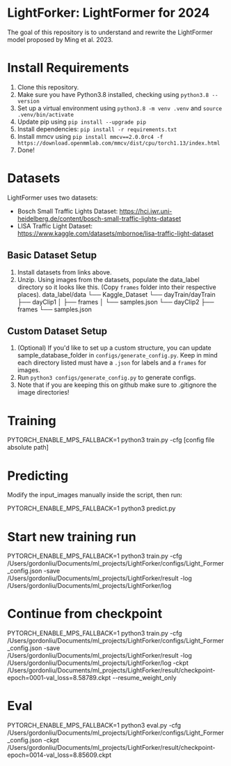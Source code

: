 # LightForker: LightFormer for 2024

The goal of this repository is to understand and rewrite the LightFormer model proposed by Ming et al. 2023.

# Install Requirements

1. Clone this repository.
2. Make sure you have Python3.8 installed, checking using `python3.8 --version`
3. Set up a virtual environment using `python3.8 -m venv .venv` and `source .venv/bin/activate`
4. Update pip using `pip install --upgrade pip`
5. Install dependencies: `pip install -r requirements.txt`
6. Install mmcv using `pip install mmcv==2.0.0rc4 -f https://download.openmmlab.com/mmcv/dist/cpu/torch1.13/index.html`
7. Done!

# Datasets

LightFormer uses two datasets:

- Bosch Small Traffic Lights Dataset: https://hci.iwr.uni-heidelberg.de/content/bosch-small-traffic-lights-dataset
- LISA Traffic Light Dataset: https://www.kaggle.com/datasets/mbornoe/lisa-traffic-light-dataset

## Basic Dataset Setup

1. Install datasets from links above.
2. Unzip. Using images from the datasets, populate the data_label directory so it looks like this. (Copy `frames` folder into their respective places).
   data_label/data
   └── Kaggle_Dataset
   └── dayTrain/dayTrain
   ├── dayClip1
   │ ├── frames
   │ └── samples.json
   └── dayClip2
   ├── frames
   └── samples.json

## Custom Dataset Setup

1. (Optional) If you'd like to set up a custom structure, you can update sample_database_folder in `configs/generate_config.py`. Keep in mind each directory listed must have a `.json` for labels and a `frames` for images.
2. Run `python3 configs/generate_config.py` to generate configs.
3. Note that if you are keeping this on github make sure to .gitignore the image directories!

# Training

PYTORCH_ENABLE_MPS_FALLBACK=1 python3 train.py -cfg [config file absolute path]

# Predicting

Modify the input_images manually inside the script, then run:

PYTORCH_ENABLE_MPS_FALLBACK=1 python3 predict.py

# Start new training run

PYTORCH_ENABLE_MPS_FALLBACK=1 python3 train.py -cfg /Users/gordonliu/Documents/ml_projects/LightForker/configs/Light_Former_config.json -save /Users/gordonliu/Documents/ml_projects/LightForker/result -log /Users/gordonliu/Documents/ml_projects/LightForker/log

# Continue from checkpoint

PYTORCH_ENABLE_MPS_FALLBACK=1 python3 train.py -cfg /Users/gordonliu/Documents/ml_projects/LightForker/configs/Light_Former_config.json -save /Users/gordonliu/Documents/ml_projects/LightForker/result -log /Users/gordonliu/Documents/ml_projects/LightForker/log -ckpt /Users/gordonliu/Documents/ml_projects/LightForker/result/checkpoint-epoch=0001-val_loss=8.58789.ckpt --resume_weight_only

# Eval

PYTORCH_ENABLE_MPS_FALLBACK=1 python3 eval.py -cfg /Users/gordonliu/Documents/ml_projects/LightForker/configs/Light_Former_config.json -ckpt /Users/gordonliu/Documents/ml_projects/LightForker/result/checkpoint-epoch=0014-val_loss=8.85609.ckpt
